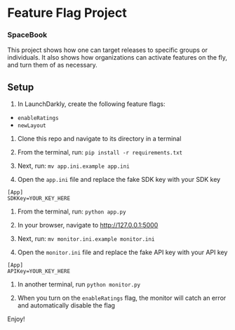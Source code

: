 # Feature Flag Project
### SpaceBook

This project shows how one can target releases 
to specific groups or individuals. It also shows 
how organizations can activate features on the 
fly, and turn them of as necessary.

## Setup

1. In LaunchDarkly, create the following feature flags:
  * `enableRatings`
  * `newLayout`

1. Clone this repo and navigate to its directory in a terminal

1. From the terminal, run: `pip install -r requirements.txt`

1. Next, run: `mv app.ini.example app.ini`

1. Open the `app.ini` file and replace the fake SDK key with your SDK key
```
[App]
SDKKey=YOUR_KEY_HERE
```

1. From the terminal, run: `python app.py`

1. In your browser, navigate to http://127.0.0.1:5000

1. Next, run: `mv monitor.ini.example monitor.ini`

1. Open the `monitor.ini` file and replace the fake API key with your API key
```
[App]
APIKey=YOUR_KEY_HERE
```
1. In another terminal, run `python monitor.py`

1. When you turn on the `enableRatings` flag, the monitor will catch an error and automatically disable the flag

Enjoy!
